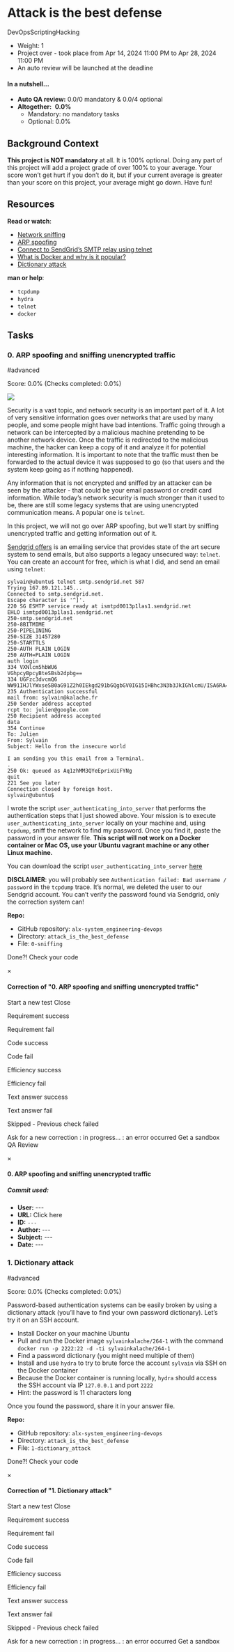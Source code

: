 # Attack is the best defense

DevOpsScriptingHacking

*   Weight: 1
*   Project over - took place from Apr 14, 2024 11:00 PM to Apr 28, 2024 11:00 PM
*   An auto review will be launched at the deadline

#### In a nutshell…

*   **Auto QA review:** 0.0/0 mandatory & 0.0/4 optional
*   **Altogether:**  **0.0%**
    *   Mandatory: no mandatory tasks
    *   Optional: 0.0%

## Background Context

**This project is NOT mandatory** at all. It is 100% optional. Doing any part of this project will add a project grade of over 100% to your average. Your score won’t get hurt if you don’t do it, but if your current average is greater than your score on this project, your average might go down. Have fun!

## Resources

**Read or watch**:

*   [Network sniffing](/rltoken/eF4956aQFYnhS_i6IF9R-g "Network sniffing")
*   [ARP spoofing](/rltoken/RK-4WtV0YCSETDSG9lr1hw "ARP spoofing")
*   [Connect to SendGrid’s SMTP relay using telnet](/rltoken/twuD5E9_-V2z1zfW5nXyyg "Connect to SendGrid's SMTP relay using telnet")
*   [What is Docker and why is it popular?](/rltoken/56VrRmkBHFq2OKLM_FQA6w "What is Docker and why is it popular?")
*   [Dictionary attack](/rltoken/dbAwbf71VVSCTOfeR1NRmg "Dictionary attack")

**man or help**:

*   `tcpdump`
*   `hydra`
*   `telnet`
*   `docker`

## Tasks

### 0\. ARP spoofing and sniffing unencrypted traffic

#advanced

Score: 0.0% (Checks completed: 0.0%)

![](https://s3.amazonaws.com/alx-intranet.hbtn.io/uploads/medias/2020/9/01c5a1e3f29d290b188d34be5cf534d3255058a7.png?X-Amz-Algorithm=AWS4-HMAC-SHA256&X-Amz-Credential=AKIARDDGGGOUSBVO6H7D%2F20240429%2Fus-east-1%2Fs3%2Faws4_request&X-Amz-Date=20240429T154905Z&X-Amz-Expires=86400&X-Amz-SignedHeaders=host&X-Amz-Signature=fa0d2ee6a3f684c24b5853d10f57ecf767f74958ce69844a09941cf5746eb87a)

Security is a vast topic, and network security is an important part of it. A lot of very sensitive information goes over networks that are used by many people, and some people might have bad intentions. Traffic going through a network can be intercepted by a malicious machine pretending to be another network device. Once the traffic is redirected to the malicious machine, the hacker can keep a copy of it and analyze it for potential interesting information. It is important to note that the traffic must then be forwarded to the actual device it was supposed to go (so that users and the system keep going as if nothing happened).

Any information that is not encrypted and sniffed by an attacker can be seen by the attacker - that could be your email password or credit card information. While today’s network security is much stronger than it used to be, there are still some legacy systems that are using unencrypted communication means. A popular one is `telnet`.

In this project, we will not go over ARP spoofing, but we’ll start by sniffing unencrypted traffic and getting information out of it.

[Sendgrid offers](/rltoken/3QMTkzwhiBQgRSLVpKwAyw "Sendgrid offers") is an emailing service that provides state of the art secure system to send emails, but also supports a legacy unsecured way: `telnet`. You can create an account for free, which is what I did, and send an email using `telnet`:

```
sylvain@ubuntu$ telnet smtp.sendgrid.net 587
Trying 167.89.121.145...
Connected to smtp.sendgrid.net.
Escape character is '^]'.
220 SG ESMTP service ready at ismtpd0013p1las1.sendgrid.net
EHLO ismtpd0013p1las1.sendgrid.net
250-smtp.sendgrid.net
250-8BITMIME
250-PIPELINING
250-SIZE 31457280
250-STARTTLS
250-AUTH PLAIN LOGIN
250 AUTH=PLAIN LOGIN
auth login           
334 VXNlcm5hbWU6
VGhpcyBpcyBteSBsb2dpbg==
334 UGFzc3dvcmQ6
WW91IHJlYWxseSB0aG91Z2h0IEkgd291bGQgbGV0IG15IHBhc3N3b3JkIGhlcmU/ISA6RA==
235 Authentication successful
mail from: sylvain@kalache.fr
250 Sender address accepted
rcpt to: julien@google.com
250 Recipient address accepted
data
354 Continue
To: Julien
From: Sylvain
Subject: Hello from the insecure world

I am sending you this email from a Terminal.
.
250 Ok: queued as Aq1zhMM3QYeEprixUiFYNg
quit
221 See you later
Connection closed by foreign host.
sylvain@ubuntu$ 

```

I wrote the script `user_authenticating_into_server` that performs the authentication steps that I just showed above. Your mission is to execute `user_authenticating_into_server` locally on your machine and, using `tcpdump`, sniff the network to find my password. Once you find it, paste the password in your answer file. **This script will not work on a Docker container or Mac OS, use your Ubuntu vagrant machine or any other Linux machine.**

You can download the script `user_authenticating_into_server` [here](/rltoken/GE_FoAUArlVccQlt7CuBGA "here")

**DISCLAIMER**: you will probably see `Authentication failed: Bad username / password` in the `tcpdump` trace. It’s normal, we deleted the user to our Sendgrid account. You can’t verify the password found via Sendgrid, only the correction system can!

**Repo:**

*   GitHub repository: `alx-system_engineering-devops`
*   Directory: `attack_is_the_best_defense`
*   File: `0-sniffing`

Done?! Check your code

×

#### Correction of "0. ARP spoofing and sniffing unencrypted traffic"

Start a new test Close

Requirement success

Requirement fail

Code success

Code fail

Efficiency success

Efficiency fail

Text answer success

Text answer fail

Skipped - Previous check failed

Ask for a new correction : in progress... : an error occurred Get a sandbox QA Review

×

#### 0\. ARP spoofing and sniffing unencrypted traffic

##### Commit used:

*   **User:** \---
*   **URL:** Click here
*   **ID:** `---`
*   **Author:** \---
*   **Subject:** _\---_
*   **Date:** \---

### 1\. Dictionary attack

#advanced

Score: 0.0% (Checks completed: 0.0%)

Password-based authentication systems can be easily broken by using a dictionary attack (you’ll have to find your own password dictionary). Let’s try it on an SSH account.

*   Install Docker on your machine Ubuntu
*   Pull and run the Docker image `sylvainkalache/264-1` with the command `docker run -p 2222:22 -d -ti sylvainkalache/264-1`
*   Find a password dictionary (you might need multiple of them)
*   Install and use `hydra` to try to brute force the account `sylvain` via SSH on the Docker container
*   Because the Docker container is running locally, `hydra` should access the SSH account via IP `127.0.0.1` and port `2222`
*   Hint: the password is 11 characters long

Once you found the password, share it in your answer file.

**Repo:**

*   GitHub repository: `alx-system_engineering-devops`
*   Directory: `attack_is_the_best_defense`
*   File: `1-dictionary_attack`

Done?! Check your code

×

#### Correction of "1. Dictionary attack"

Start a new test Close

Requirement success

Requirement fail

Code success

Code fail

Efficiency success

Efficiency fail

Text answer success

Text answer fail

Skipped - Previous check failed

Ask for a new correction : in progress... : an error occurred Get a sandbox
